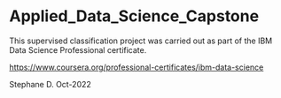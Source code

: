 # Applied_Data_Science_Capstone

This supervised classification project was carried out as part of the IBM Data Science Professional certificate.

https://www.coursera.org/professional-certificates/ibm-data-science

Stephane D. Oct-2022
